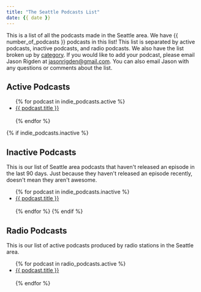 ```yaml
---
title: "The Seattle Podcasts List"
date: {{ date }}
---
```

This is a list of all the podcasts made in the Seattle area. We have {{ number_of_podcasts }} podcasts in this list! This list is separated by active podcasts, inactive podcasts, and radio podcasts. We also have the list broken up by [category](https://seattlepodcasters.com/seattle_podcast_categories). If you would like to add your podcast, please email Jason Rigden at jasonrigden@gmail.com. You can also email Jason with any questions or comments about the list.


## Active Podcasts

<ul>
{% for podcast in indie_podcasts.active %}<li><a href="{{podcast.homepage}}">{{ podcast.title }}</a></li>
<br>
{% endfor %}
</ul>


{% if indie_podcasts.inactive  %}
## Inactive Podcasts
This is our list of Seattle area podcasts that haven't released an episode in the last 90 days. Just because they haven't released an episode recently, doesn't mean they aren't awesome.
<ul>
{% for podcast in indie_podcasts.inactive %}<li><a href="{{podcast.homepage}}">{{ podcast.title }}</a></li>
<br>
{% endfor %}
{% endif %}
</ul>

## Radio Podcasts
This is our list of active podcasts produced by radio stations in the Seattle area. 
<ul>
{% for podcast in radio_podcasts.active %}<li><a href="{{podcast.homepage}}">{{ podcast.title }}</a></li>
<br>
{% endfor %}
</ul>

